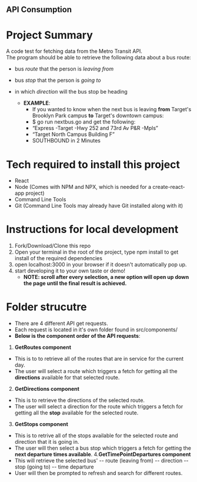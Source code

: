 ## API Consumption 
# Project Summary 
A code test for fetching data from the Metro Transit API. <br/>
The program should be able to retrieve the following data about a bus route: <br/>
- bus *route* that the person is *leaving from* 
- bus *stop* that the person is *going to*
- in which *direction* will the bus stop be heading 

    - __EXAMPLE__: 
        - If you wanted to know when the next bus is leaving __from__ Target's Brooklyn Park campus __to__ Target's downtown campus: <br/>
        - $ go run nextbus.go and get the following: 
        - “Express -Target -Hwy 252 and 73rd Av P&R -Mpls” 
        - “Target North Campus Building F” 
        -  SOUTHBOUND in 2 Minutes

# Tech required to install this project
- React 
- Node (Comes with NPM and NPX, which is needed for a create-react-app project)
- Command Line Tools
- Git (Command Line Tools may already have Git installed along with it) 

# Instructions for local development
1. Fork/Download/Clone this repo  
3. Open your terminal in the root of the project, type npm install to get install of the required dependencies 
4. open localhost:3000 in your browser if it doesn't automatically pop up. 
5. start developing it to your own taste or demo! 
    - __NOTE: scroll after every selection, a new option will open up down the page until the final result is achieved.__

# Folder strucutre 
- There are 4 different API get requests. 
- Each request is located in it's own folder found in src/components/
- __Below is the component order of the API requests__: 
1. __GetRoutes component__
- This is to to retrieve all of the routes that are in service for the current day. 
- The user will select a route which triggers a fetch for getting all the __directions__ available for that selected route. 
2. __GetDirections component__ 
- This is to retrieve the directions of the selected route. 
- The user will select a direction for the route which triggers a fetch for getting all the __stop__ available for the selected route. 
3. __GetStops component__ 
- This is to retrive all of the stops available for the selected route and direction that it is going in. 
- The user will then select a bus stop which triggers a fetch for getting the __next departure times available__. 
4.__GetTimePointDepartures component__
- This will retrieve the selected bus'
    -- route (leaving from)
    -- direction 
    -- stop (going to)
    -- time departure 
- User will then be prompted to refresh and search for different routes. 



